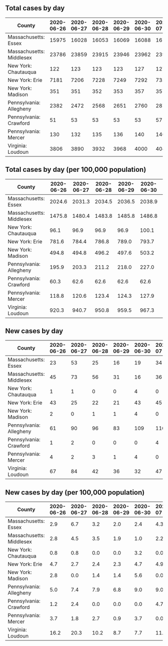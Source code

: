 ## Total cases by day

| County | 2020-06-26 | 2020-06-27 | 2020-06-28 | 2020-06-29 | 2020-06-30 | 2020-07-01 | 2020-07-02 |
| --- | --- | --- | --- | --- | --- | --- | --- |
| Massachusetts: Essex | 15975 | 16028 | 16053 | 16069 | 16088 | 16122 |  |
| Massachusetts: Middlesex | 23786 | 23859 | 23915 | 23946 | 23962 | 23998 |  |
| New York: Chautauqua | 122 | 123 | 123 | 123 | 127 | 127 |  |
| New York: Erie | 7181 | 7206 | 7228 | 7249 | 7292 | 7337 |  |
| New York: Madison | 351 | 351 | 352 | 353 | 357 | 357 |  |
| Pennsylvania: Allegheny | 2382 | 2472 | 2568 | 2651 | 2760 | 2870 |  |
| Pennsylvania: Crawford | 51 | 53 | 53 | 53 | 53 | 57 |  |
| Pennsylvania: Mercer | 130 | 132 | 135 | 136 | 140 | 140 |  |
| Virginia: Loudoun | 3806 | 3890 | 3932 | 3968 | 4000 | 4047 |  |
## Total cases by day (per 100,000 population)

| County | 2020-06-26 | 2020-06-27 | 2020-06-28 | 2020-06-29 | 2020-06-30 | 2020-07-01 | 2020-07-02 |
| --- | --- | --- | --- | --- | --- | --- | --- |
| Massachusetts: Essex | 2024.6 | 2031.3 | 2034.5 | 2036.5 | 2038.9 | 2043.3 |  |
| Massachusetts: Middlesex | 1475.8 | 1480.4 | 1483.8 | 1485.8 | 1486.8 | 1489.0 |  |
| New York: Chautauqua | 96.1 | 96.9 | 96.9 | 96.9 | 100.1 | 100.1 |  |
| New York: Erie | 781.6 | 784.4 | 786.8 | 789.0 | 793.7 | 798.6 |  |
| New York: Madison | 494.8 | 494.8 | 496.2 | 497.6 | 503.2 | 503.2 |  |
| Pennsylvania: Allegheny | 195.9 | 203.3 | 211.2 | 218.0 | 227.0 | 236.0 |  |
| Pennsylvania: Crawford | 60.3 | 62.6 | 62.6 | 62.6 | 62.6 | 67.4 |  |
| Pennsylvania: Mercer | 118.8 | 120.6 | 123.4 | 124.3 | 127.9 | 127.9 |  |
| Virginia: Loudoun | 920.3 | 940.7 | 950.8 | 959.5 | 967.3 | 978.6 |  |

## New cases by day

| County | 2020-06-26 | 2020-06-27 | 2020-06-28 | 2020-06-29 | 2020-06-30 | 2020-07-01 | 2020-07-02 |
| --- | --- | --- | --- | --- | --- | --- | --- |
| Massachusetts: Essex | 23 | 53 | 25 | 16 | 19 | 34 |  |
| Massachusetts: Middlesex | 45 | 73 | 56 | 31 | 16 | 36 |  |
| New York: Chautauqua | 1 | 1 | 0 | 0 | 4 | 0 |  |
| New York: Erie | 43 | 25 | 22 | 21 | 43 | 45 |  |
| New York: Madison | 2 | 0 | 1 | 1 | 4 | 0 |  |
| Pennsylvania: Allegheny | 61 | 90 | 96 | 83 | 109 | 110 |  |
| Pennsylvania: Crawford | 1 | 2 | 0 | 0 | 0 | 4 |  |
| Pennsylvania: Mercer | 4 | 2 | 3 | 1 | 4 | 0 |  |
| Virginia: Loudoun | 67 | 84 | 42 | 36 | 32 | 47 |  |

## New cases by day (per 100,000 population)

| County | 2020-06-26 | 2020-06-27 | 2020-06-28 | 2020-06-29 | 2020-06-30 | 2020-07-01 | 2020-07-02 |
| --- | --- | --- | --- | --- | --- | --- | --- |
| Massachusetts: Essex | 2.9 | 6.7 | 3.2 | 2.0 | 2.4 | 4.3 |  |
| Massachusetts: Middlesex | 2.8 | 4.5 | 3.5 | 1.9 | 1.0 | 2.2 |  |
| New York: Chautauqua | 0.8 | 0.8 | 0.0 | 0.0 | 3.2 | 0.0 |  |
| New York: Erie | 4.7 | 2.7 | 2.4 | 2.3 | 4.7 | 4.9 |  |
| New York: Madison | 2.8 | 0.0 | 1.4 | 1.4 | 5.6 | 0.0 |  |
| Pennsylvania: Allegheny | 5.0 | 7.4 | 7.9 | 6.8 | 9.0 | 9.0 |  |
| Pennsylvania: Crawford | 1.2 | 2.4 | 0.0 | 0.0 | 0.0 | 4.7 |  |
| Pennsylvania: Mercer | 3.7 | 1.8 | 2.7 | 0.9 | 3.7 | 0.0 |  |
| Virginia: Loudoun | 16.2 | 20.3 | 10.2 | 8.7 | 7.7 | 11.4 |  |
